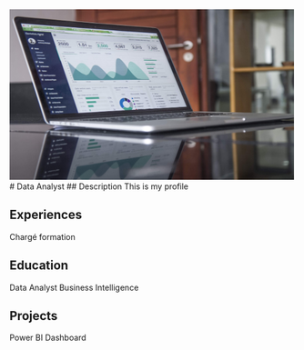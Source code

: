 <img src="https://github.com/ivancor93/Portfolio/blob/main/assets/data-analyst-picture.jpg" width=500 height=300 />
# Data Analyst
## Description
This is my profile

## Experiences
Chargé formation

## Education
Data Analyst Business Intelligence

## Projects
Power BI Dashboard
